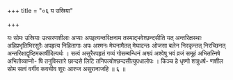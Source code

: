 +++
title = "०६ य उस्रिया"

+++

यः सोमः उस्रियाः उत्सरणशीलाः अप्याः अपइत्यन्तरिक्षनाम तस्माद्भवेश्छन्दसीति यत् अन्तरिक्षस्थाः अहिप्रभृतिभिरसुरैः अपहृत्य निहितागाः अपः अश्मनः मेघनामैतत् मेघादन्तः ओजसा बलेन निरकृन्तत् निरच्छिनत् अन्तरिक्षाद्वृष्टिमकार्षीदित्यर्थः । सत्वं असुरैरपहृतं गव्यं गोसम्बन्धिनं अश्व्यं अश्वेषु भवं व्रजं समूहं अभितत्निषे अभितोव्याप्नो- षि तनुविस्तारे छान्दसे लिटि तनिपत्योश्छन्दसीत्युपधालोपः । किञ्च हे धृष्णो शत्रुधर्ष- णशील सोम सत्वं वर्गीव कवचीव शूरः आरुज असुरानाजहि ॥ ६ ॥